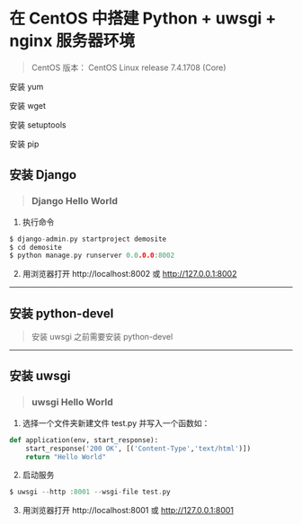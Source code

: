 # 在 CentOS 中搭建 Python + uwsgi + nginx 服务器环境
> CentOS 版本： CentOS Linux release 7.4.1708 (Core)

安装 yum

安装 wget

安装 setuptools

安装 pip

## 安装 Django
> ### Django Hello World
1. 执行命令
```c
$ django-admin.py startproject demosite
$ cd demosite
$ python manage.py runserver 0.0.0.0:8002
```

2. 用浏览器打开 http://localhost:8002 或 http://127.0.0.1:8002

---
## 安装 python-devel
> 安装 uwsgi 之前需要安装 python-devel
---
## 安装 uwsgi
> ### uwsgi Hello World

1. 选择一个文件夹新建文件 test.py 并写入一个函数如：
```python
def application(env, start_response):
    start_response('200 OK', [('Content-Type','text/html')])
    return "Hello World"

```
2. 启动服务
```c
$ uwsgi --http :8001 --wsgi-file test.py
```

3. 用浏览器打开 http://localhost:8001 或 http://127.0.0.1:8001